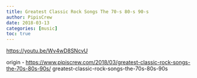 ```yaml
---
title: Greatest Classic Rock Songs The 70-s 80-s 90-s
author: PipisCrew
date: 2018-03-13
categories: [music]
toc: true
---
```


https://youtu.be/Wv4wD8SNcvU

origin - https://www.pipiscrew.com/2018/03/greatest-classic-rock-songs-the-70s-80s-90s/ greatest-classic-rock-songs-the-70s-80s-90s